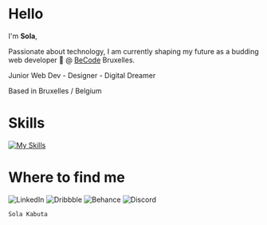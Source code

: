 <h1>Hello</h1>


I'm <strong>Sola</strong>,

Passionate about technology, I am currently shaping my future as a budding web developer 🌱 @ <a href="https://becode.org/">BeCode</a> Bruxelles.

Junior Web Dev - Designer - Digital Dreamer

Based in Bruxelles / Belgium



# Skills 

[![My Skills](https://skillicons.dev/icons?i=js,html,css,react,tailwind,wordpress,sass,xd,ai,figma,vite,vscode,git,github)](https://skillicons.dev)


# Where to find me 

![LinkedIn](https://img.shields.io/badge/linkedin-%230077B5.svg?style=for-the-badge&logo=linkedin&logoColor=white) ![Dribbble](https://img.shields.io/badge/Dribbble-EA4C89?style=for-the-badge&logo=dribbble&logoColor=white) ![Behance](https://img.shields.io/badge/Behance-1769ff?style=for-the-badge&logo=behance&logoColor=white) ![Discord](https://img.shields.io/badge/Discord-%235865F2.svg?style=for-the-badge&logo=discord&logoColor=white)






```console
Sola Kabuta
```


